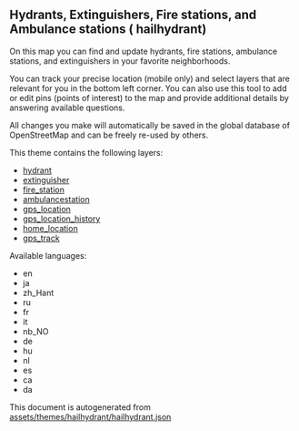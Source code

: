 

 Hydrants, Extinguishers, Fire stations, and Ambulance stations ( hailhydrant) 
-------------------------------------------------------------------------------



On this map you can find and update hydrants, fire stations, ambulance stations, and extinguishers in your favorite neighborhoods.

You can track your precise location (mobile only) and select layers that are relevant for you in the bottom left corner. You can also use this tool to add or edit pins (points of interest) to the map and provide additional details by answering available questions.

All changes you make will automatically be saved in the global database of OpenStreetMap and can be freely re-used by others.

This theme contains the following layers:



  - [hydrant](../Layers/hydrant.md)
  - [extinguisher](../Layers/extinguisher.md)
  - [fire_station](../Layers/fire_station.md)
  - [ambulancestation](../Layers/ambulancestation.md)
  - [gps_location](../Layers/gps_location.md)
  - [gps_location_history](../Layers/gps_location_history.md)
  - [home_location](../Layers/home_location.md)
  - [gps_track](../Layers/gps_track.md)


Available languages:



  - en
  - ja
  - zh_Hant
  - ru
  - fr
  - it
  - nb_NO
  - de
  - hu
  - nl
  - es
  - ca
  - da
 

This document is autogenerated from [assets/themes/hailhydrant/hailhydrant.json](https://github.com/pietervdvn/MapComplete/blob/develop/assets/themes/hailhydrant/hailhydrant.json)